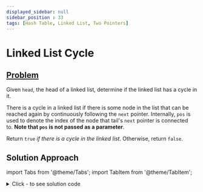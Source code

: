 ```yaml
---
displayed_sidebar: null
sidebar_position : 33
tags: [Hash Table, Linked List, Two Pointers]
---
```


# Linked List Cycle

## [Problem](https://leetcode.com/problems/linked-list-cycle/)

<p>Given <code>head</code>, the head of a linked list, determine if the linked list has a cycle in it.</p>

<p>There is a cycle in a linked list if there is some node in the list that can be reached again by continuously following the&nbsp;<code>next</code>&nbsp;pointer. Internally, <code>pos</code>&nbsp;is used to denote the index of the node that&nbsp;tail&#39;s&nbsp;<code>next</code>&nbsp;pointer is connected to.&nbsp;<strong>Note that&nbsp;<code>pos</code>&nbsp;is not passed as a parameter</strong>.</p>

<p>Return&nbsp;<code>true</code><em> if there is a cycle in the linked list</em>. Otherwise, return <code>false</code>.</p>

## Solution Approach


import Tabs from '@theme/Tabs';
import TabItem from '@theme/TabItem';

<details><summary>Click - to see solution code</summary>

<Tabs>
<TabItem value="cpp" label="C++">

```cpp
class Solution {
   public:
    bool hasCycle(ListNode* head) {
        map<ListNode*, int> mp;
        ListNode* temp;
        temp = head;
        while (temp != NULL) {
            mp[temp] = 1;
            if (mp.find(temp->next) != mp.end()) {
                temp->next = NULL;
                return true;
                break;
            }
            temp = temp->next;
        }
        return false;
    }
};

```
</TabItem>
</Tabs>

</details>
